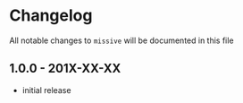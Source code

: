 # Changelog

All notable changes to `missive` will be documented in this file

## 1.0.0 - 201X-XX-XX

- initial release

